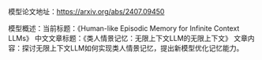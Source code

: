 模型论文地址：https://arxiv.org/abs/2407.09450

模型概述：当前标题：《Human-like Episodic Memory for Infinite Context LLMs》
中文文章标题：《类人情景记忆：无限上下文LLM的无限上下文》
文章内容：探讨无限上下文LLM如何实现类人情景记忆，提出新模型优化记忆能力。
